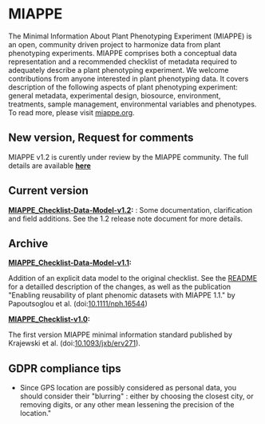 # MIAPPE

The Minimal Information About Plant Phenotyping Experiment (MIAPPE) is an open, community driven project to harmonize data from plant phenotyping experiments. MIAPPE comprises both a conceptual data representation and a recommended checklist of metadata required to adequately describe a plant phenotyping experiment. We welcome contributions from anyone interested in plant phenotyping data. It covers description of the following aspects of plant phenotyping experiment: general metadata, experimental design, biosource, environment, treatments, sample management, environmental variables and phenotypes. To read more, please visit [miappe.org](https://www.miappe.org/).

## New version, Request for comments
MIAPPE v1.2 is curently under review by the MIAPPE community. The full details are available **[here](https://github.com/MIAPPE/MIAPPE/blob/v1.2/Request_For_Comments.md)**

## Current version
**[MIAPPE_Checklist-Data-Model-v1.2](https://github.com/MIAPPE/MIAPPE):** : Some documentation, clarification and field additions. See the 1.2 release note document for more details.
## Archive
**[MIAPPE_Checklist-Data-Model-v1.1](https://github.com/MIAPPE/MIAPPE/tree/v1.1.2/MIAPPE_Checklist-Data-Model-v1.1):** 

Addition of an explicit data model to the original checklist. See the [README](MIAPPE_Checklist-Data-Model-v1.1/README.md) for a detailled description of the changes, as well as the publication "Enabling reusability of plant phenomic datasets with MIAPPE 1.1." by Papoutsoglou et al. (doi:[10.1111/nph.16544](https://doi.org/10.1111/nph.16544))


**[MIAPPE_Checklist-v1.0](https://github.com/MIAPPE/MIAPPE/tree/v1.1.2/MIAPPE_Checklist-v1.0):**

The first version  MIAPPE minimal information standard published by Krajewski et al. (doi:[10.1093/jxb/erv271](https://doi.org/10.1093/jxb/erv271)).

## GDPR compliance tips
- Since GPS location are possibly considered as personal data, you should consider their "blurring" : either by choosing the closest city, or removing digits, or any other mean lessening the precision of the location."
